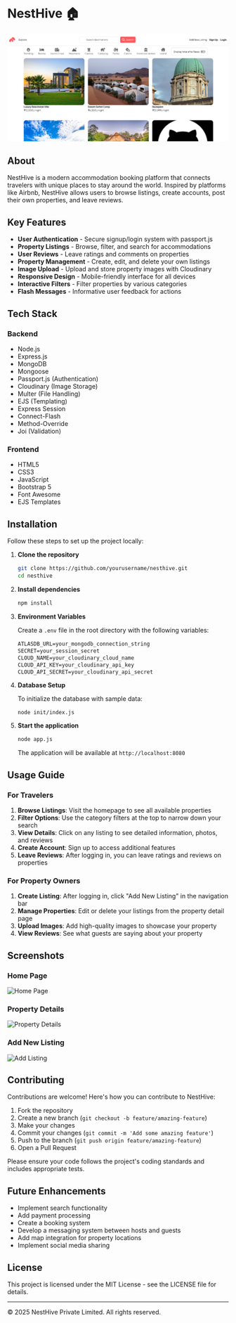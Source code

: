 <!-- README -->
# NestHive 🏠

![NestHive Banner](public/images/NestHive.png)

## About

NestHive is a modern accommodation booking platform that connects travelers with unique places to stay around the world. Inspired by platforms like Airbnb, NestHive allows users to browse listings, create accounts, post their own properties, and leave reviews.

## Key Features

- **User Authentication** - Secure signup/login system with passport.js
- **Property Listings** - Browse, filter, and search for accommodations
- **User Reviews** - Leave ratings and comments on properties
- **Property Management** - Create, edit, and delete your own listings
- **Image Upload** - Upload and store property images with Cloudinary
- **Responsive Design** - Mobile-friendly interface for all devices
- **Interactive Filters** - Filter properties by various categories
- **Flash Messages** - Informative user feedback for actions

## Tech Stack

### Backend
- Node.js
- Express.js
- MongoDB
- Mongoose
- Passport.js (Authentication)
- Cloudinary (Image Storage)
- Multer (File Handling)
- EJS (Templating)
- Express Session
- Connect-Flash
- Method-Override
- Joi (Validation)

### Frontend
- HTML5
- CSS3
- JavaScript
- Bootstrap 5
- Font Awesome
- EJS Templates

## Installation

Follow these steps to set up the project locally:

1. **Clone the repository**
   ```bash
   git clone https://github.com/yourusername/nesthive.git
   cd nesthive
   ```

2. **Install dependencies**
   ```bash
   npm install
   ```

3. **Environment Variables**
   
   Create a `.env` file in the root directory with the following variables:
   ```
   ATLASDB_URL=your_mongodb_connection_string
   SECRET=your_session_secret
   CLOUD_NAME=your_cloudinary_cloud_name
   CLOUD_API_KEY=your_cloudinary_api_key
   CLOUD_API_SECRET=your_cloudinary_api_secret
   ```

4. **Database Setup**
   
   To initialize the database with sample data:
   ```bash
   node init/index.js
   ```

5. **Start the application**
   ```bash
   node app.js
   ```
   
   The application will be available at `http://localhost:8080`

## Usage Guide

### For Travelers

1. **Browse Listings**: Visit the homepage to see all available properties
2. **Filter Options**: Use the category filters at the top to narrow down your search
3. **View Details**: Click on any listing to see detailed information, photos, and reviews
4. **Create Account**: Sign up to access additional features
5. **Leave Reviews**: After logging in, you can leave ratings and reviews on properties

### For Property Owners

1. **Create Listing**: After logging in, click "Add New Listing" in the navigation bar
2. **Manage Properties**: Edit or delete your listings from the property detail page
3. **Upload Images**: Add high-quality images to showcase your property
4. **View Reviews**: See what guests are saying about your property

## Screenshots

### Home Page
![Home Page](https://images.unsplash.com/photo-1501785888041-af3ef285b470?ixlib=rb-4.0.3&ixid=M3wxMjA3fDB8MHxzZWFyY2h8MTh8fHRyYXZlbHxlbnwwfHwwfHx8MA%3D%3D&auto=format&fit=crop&w=800&q=60)

### Property Details
![Property Details](https://images.unsplash.com/photo-1571896349842-33c89424de2d?ixlib=rb-4.0.3&ixid=M3wxMjA3fDB8MHxzZWFyY2h8N3x8aG90ZWxzfGVufDB8fDB8fHww&auto=format&fit=crop&w=800&q=60)

### Add New Listing
![Add Listing](https://images.unsplash.com/photo-1566073771259-6a8506099945?ixlib=rb-4.0.3&ixid=M3wxMjA3fDB8MHxzZWFyY2h8M3x8aG90ZWxzfGVufDB8fDB8fHww&auto=format&fit=crop&w=800&q=60)

## Contributing

Contributions are welcome! Here's how you can contribute to NestHive:

1. Fork the repository
2. Create a new branch (`git checkout -b feature/amazing-feature`)
3. Make your changes
4. Commit your changes (`git commit -m 'Add some amazing feature'`)
5. Push to the branch (`git push origin feature/amazing-feature`)
6. Open a Pull Request

Please ensure your code follows the project's coding standards and includes appropriate tests.

## Future Enhancements

- Implement search functionality
- Add payment processing
- Create a booking system
- Develop a messaging system between hosts and guests
- Add map integration for property locations
- Implement social media sharing

## License

This project is licensed under the MIT License - see the LICENSE file for details.

---

© 2025 NestHive Private Limited. All rights reserved.
